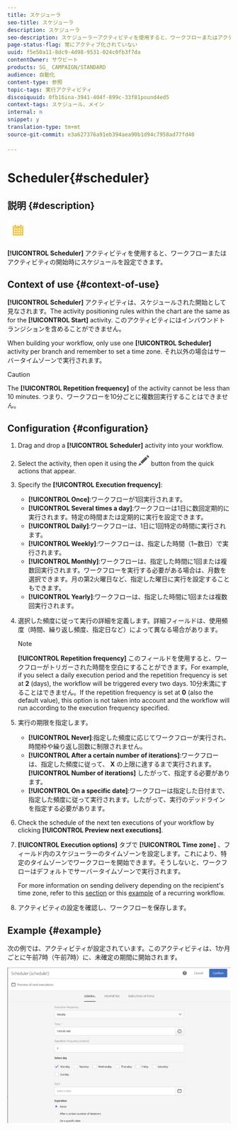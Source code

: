 ```yaml
---
title: スケジューラ
seo-title: スケジューラ
description: スケジューラ
seo-description: スケジューラーアクティビティを使用すると、ワークフローまたはアクティビティを開始するタイミングを設定できます。
page-status-flag: 常にアクティブ化されていない
uuid: f5e50a11-8dc9-4d98-9531-024c0fb3f7da
contentOwner: サウビート
products: SG_ CAMPAIGN/STANDARD
audience: 自動化
content-type: 参照
topic-tags: 実行アクティビティ
discoiquuid: 0fb16ina-3941-404f-899c-33f81pound4ed5
context-tags: スケジュール、メイン
internal: n
snippet: y
translation-type: tm+mt
source-git-commit: e3a627376a91eb394aea90b1d94c7958ad77fd40

---
```



# Scheduler{#scheduler}

## 説明 {#description}

![](assets/scheduler.png)

**[!UICONTROL Scheduler]** アクティビティを使用すると、ワークフローまたはアクティビティの開始時にスケジュールを設定できます。

## Context of use {#context-of-use}

**[!UICONTROL Scheduler]** アクティビティは、スケジュールされた開始として見なされます。The activity positioning rules within the chart are the same as for the **[!UICONTROL Start]** activity. このアクティビティにはインバウンドトランジションを含めることができません。

When building your workflow, only use one **[!UICONTROL Scheduler]** activity per branch and remember to set a time zone. それ以外の場合はサーバータイムゾーンで実行されます。

>[!CAUTION]
>
>The **[!UICONTROL Repetition frequency]** of the activity cannot be less than 10 minutes. つまり、ワークフローを10分ごとに複数回実行することはできません。

## Configuration {#configuration}

1. Drag and drop a **[!UICONTROL Scheduler]** activity into your workflow.
1. Select the activity, then open it using the ![](assets/edit_darkgrey-24px.png) button from the quick actions that appear.
1. Specify the **[!UICONTROL Execution frequency]**:

   * **[!UICONTROL Once]**:ワークフローが1回実行されます。
   * **[!UICONTROL Several times a day]**:ワークフローは1日に数回定期的に実行されます。特定の時間または定期的に実行を設定できます。
   * **[!UICONTROL Daily]**:ワークフローは、1日に1回特定の時間に実行されます。
   * **[!UICONTROL Weekly]**:ワークフローは、指定した時間（1~数日）で実行されます。
   * **[!UICONTROL Monthly]**:ワークフローは、指定した時間に1回または複数回実行されます。ワークフローを実行する必要がある場合は、月数を選択できます。月の第2火曜日など、指定した曜日に実行を設定することもできます。
   * **[!UICONTROL Yearly]**:ワークフローは、指定した時間に1回または複数回実行されます。

1. 選択した頻度に従って実行の詳細を定義します。詳細フィールドは、使用頻度（時間、繰り返し頻度、指定日など）によって異なる場合があります。

   >[!NOTE]
   >
   >**[!UICONTROL Repetition frequency]** このフィールドを使用すると、ワークフローがトリガーされた時間を空白にすることができます。For example, if you select a daily execution period and the repetition frequency is set at **2** (days), the workflow will be triggered every two days. 10分未満にすることはできません。If the repetition frequency is set at **0** (also the default value), this option is not taken into account and the workflow will run according to the execution frequency specified.

1. 実行の期限を指定します。

   * **[!UICONTROL Never]**:指定した頻度に応じてワークフローが実行され、時間枠や繰り返し回数に制限されません。
   * **[!UICONTROL After a certain number of iterations]**:ワークフローは、指定した頻度に従って、 **X** の上限に達するまで実行されます。**[!UICONTROL Number of iterations]** したがって、指定する必要があります。
   * **[!UICONTROL On a specific date]**:ワークフローは指定した日付まで、指定した頻度に従って実行されます。したがって、実行のデッドラインを指定する必要があります。

1. Check the schedule of the next ten executions of your workflow by clicking **[!UICONTROL Preview next executions]**.

1. **[!UICONTROL Execution options]** タブで **[!UICONTROL Time zone]** 、フィールド内のスケジューラーのタイムゾーンを設定します。これにより、特定のタイムゾーンでワークフローを開始できます。そうしないと、ワークフローはデフォルトでサーバータイムゾーンで実行されます。

   For more information on sending delivery depending on the recipient's time zone, refer to this [section](../../sending/using/sending-messages-at-the-recipient-s-time-zone.md) or this [example](../../automating/using/push-notification-delivery.md#sending-a-recurring-push-notification-with-a-workflow) of a recurring workflow.

1. アクティビティの設定を確認し、ワークフローを保存します。

## Example {#example}

次の例では、アクティビティが設定されています。このアクティビティは、1か月ごとに午前7時（午前7時）に、未確定の期間に開始されます。

![](assets/wkf_scheduler_example.png)

